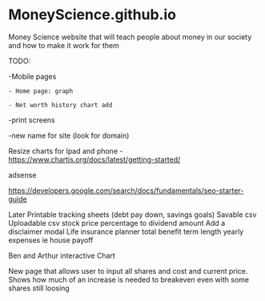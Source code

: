 # MoneyScience.github.io
Money Science website that will teach people about money in our society and how to make it work for them


TODO:

-Mobile pages
    
    - Home page: graph
    
    - Net worth history chart add

-print screens

-new name for site (look for domain)

Resize charts for Ipad and phone - https://www.chartjs.org/docs/latest/getting-started/

adsense

https://developers.google.com/search/docs/fundamentals/seo-starter-guide

Later
Printable tracking sheets (debt pay down, savings goals)
Savable csv
Uploadable csv
stock price percentage to dividend amount
Add a disclaimer modal
Life insurance planner
    total benefit
    term length
    yearly expenses ie house payoff
    
Ben and Arthur interactive Chart


New page that allows user to input all shares and cost and current price. Shows how much of an increase is needed to breakeven even with some shares still loosing

